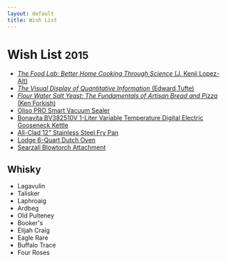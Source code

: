 ```yaml
---
layout: default
title: Wish List
---
```


<div class="page-header">
  <h1>Wish List <small>2015</small></h1>
</div>

- [_The Food Lab: Better Home Cooking Through Science_ (J. Kenji Lopez-Alt)][7]
- [_The Visual Display of Quantitative Information_ (Edward Tufte)][3]
- [_Flour Water Salt Yeast: The Fundamentals of Artisan Bread and Pizza_ (Ken Forkish)][8]
- [Oliso PRO Smart Vacuum Sealer][6]
- [Bonavita BV382510V 1-Liter Variable Temperature Digital Electric Gooseneck Kettle][4]
- [All-Clad 12" Stainless Steel Fry Pan][2]
- [Lodge 6-Quart Dutch Oven][1]
- [Searzall Blowtorch Attachment][5]

<div class="page-header">
  <h2>Whisky</h2>
</div>

- Lagavulin
- Talisker
- Laphroaig
- Ardbeg
- Old Pulteney
- Booker's
- Elijah Craig
- Eagle Rare
- Buffalo Trace
- Four Roses

[1]: http://www.amazon.ca/Lodge-EC6D43-Color-6-Quart-Island/dp/B000N501BK/
[2]: http://www.amazon.ca/All-Clad-Tri-Ply-Stainless-Steel-Frying/dp/B00FUF5K8W/
[3]: http://www.amazon.ca/Visual-Display-Quantitative-Information-2nd/dp/0961392142/
[4]: http://www.amazon.ca/Bonavita-BV382510V-Variable-Temperature-Gooseneck/dp/B005YR0F40/
[5]: http://www.amazon.com/Booker-Dax-Searzall-Blowtorch-Attachment/dp/B00L2P0KNO
[6]: http://www.amazon.com/Vacuum-Sealer-Food-Preservation-Sous/dp/B014EJQ9UM/
[7]: http://www.amazon.ca/Food-Lab-Cooking-Through-Science/dp/0393081087/
[8]: http://www.amazon.ca/Flour-Water-Salt-Yeast-Fundamentals/dp/160774273X/
